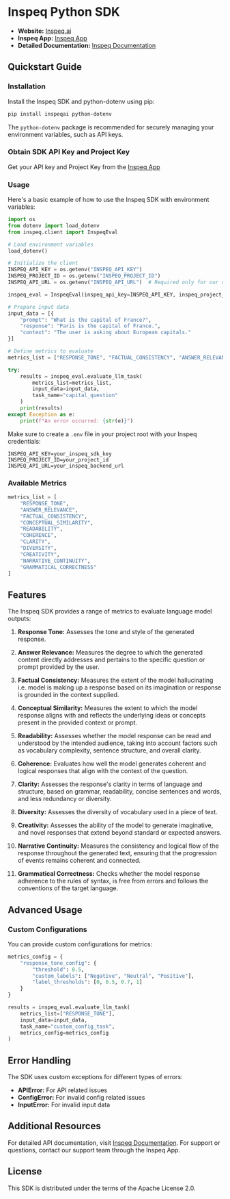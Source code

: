 # Inspeq Python SDK

- **Website:** [Inspeq.ai](https://www.inspeq.ai)
- **Inspeq App:** [Inspeq App](https://platform.inspeq.ai)
- **Detailed Documentation:** [Inspeq Documentation](https://docs.inspeq.ai)

## Quickstart Guide

### Installation

Install the Inspeq SDK and python-dotenv using pip:

```bash
pip install inspeqai python-dotenv
```

The `python-dotenv` package is recommended for securely managing your environment variables, such as API keys.

### Obtain SDK API Key and Project Key

Get your API key and Project Key from the [Inspeq App](https://platform.inspeq.ai)

### Usage

Here's a basic example of how to use the Inspeq SDK with environment variables:

```python
import os
from dotenv import load_dotenv
from inspeq.client import InspeqEval

# Load environment variables
load_dotenv()

# Initialize the client
INSPEQ_API_KEY = os.getenv("INSPEQ_API_KEY")
INSPEQ_PROJECT_ID = os.getenv("INSPEQ_PROJECT_ID")
INSPEQ_API_URL = os.getenv("INSPEQ_API_URL")  # Required only for our on-prem customers

inspeq_eval = InspeqEval(inspeq_api_key=INSPEQ_API_KEY, inspeq_project_id=INSPEQ_PROJECT_ID)

# Prepare input data
input_data = [{
    "prompt": "What is the capital of France?",
    "response": "Paris is the capital of France.",
    "context": "The user is asking about European capitals."
}]

# Define metrics to evaluate
metrics_list = ["RESPONSE_TONE", "FACTUAL_CONSISTENCY", "ANSWER_RELEVANCE"]

try:
    results = inspeq_eval.evaluate_llm_task(
        metrics_list=metrics_list,
        input_data=input_data,
        task_name="capital_question"
    )
    print(results)
except Exception as e:
    print(f"An error occurred: {str(e)}")
```

Make sure to create a `.env` file in your project root with your Inspeq credentials:

```
INSPEQ_API_KEY=your_inspeq_sdk_key
INSPEQ_PROJECT_ID=your_project_id
INSPEQ_API_URL=your_inspeq_backend_url
```

### Available Metrics 

```python
metrics_list = [
    "RESPONSE_TONE",
    "ANSWER_RELEVANCE",
    "FACTUAL_CONSISTENCY",
    "CONCEPTUAL_SIMILARITY",
    "READABILITY",
    "COHERENCE",
    "CLARITY",
    "DIVERSITY",
    "CREATIVITY",
    "NARRATIVE_CONTINUITY",
    "GRAMMATICAL_CORRECTNESS"
]
```

## Features

The Inspeq SDK provides a range of metrics to evaluate language model outputs:

1. **Response Tone:** Assesses the tone and style of the generated response.

2. **Answer Relevance:** Measures the degree to which the generated content directly addresses and pertains to the specific question or prompt provided by the user.

3. **Factual Consistency:** Measures the extent of the model hallucinating i.e. model is making up a response based on its imagination or response is grounded in the context supplied.

4. **Conceptual Similarity:** Measures the extent to which the model response aligns with and reflects the underlying ideas or concepts present in the provided context or prompt.

5. **Readability:** Assesses whether the model response can be read and understood by the intended audience, taking into account factors such as vocabulary complexity, sentence structure, and overall clarity.

6. **Coherence:** Evaluates how well the model generates coherent and logical responses that align with the context of the question.

7. **Clarity:** Assesses the response's clarity in terms of language and structure, based on grammar, readability, concise sentences and words, and less redundancy or diversity.

8. **Diversity:** Assesses the diversity of vocabulary used in a piece of text.

9. **Creativity:** Assesses the ability of the model to generate imaginative, and novel responses that extend beyond standard or expected answers.

10. **Narrative Continuity:** Measures the consistency and logical flow of the response throughout the generated text, ensuring that the progression of events remains coherent and connected.

11. **Grammatical Correctness:** Checks whether the model response adherence to the rules of syntax, is free from errors and follows the conventions of the target language.

## Advanced Usage

### Custom Configurations

You can provide custom configurations for metrics:

```python
metrics_config = {
    "response_tone_config": {
        "threshold": 0.5,
        "custom_labels": ["Negative", "Neutral", "Positive"],
        "label_thresholds": [0, 0.5, 0.7, 1]
    }
}

results = inspeq_eval.evaluate_llm_task(
    metrics_list=["RESPONSE_TONE"],
    input_data=input_data,
    task_name="custom_config_task",
    metrics_config=metrics_config
)
```

## Error Handling

The SDK uses custom exceptions for different types of errors:

- **APIError:** For API related issues
- **ConfigError:** For invalid config related issues
- **InputError:** For invalid input data

## Additional Resources

For detailed API documentation, visit [Inspeq Documentation](https://docs.inspeq.ai).
For support or questions, contact our support team through the Inspeq App.

## License

This SDK is distributed under the terms of the Apache License 2.0.
